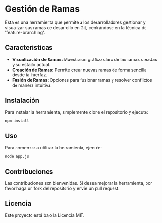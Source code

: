 # Gestión de Ramas

Esta es una herramienta que permite a los desarrolladores gestionar y visualizar sus ramas de desarrollo en Git, centrándose en la técnica de 'feature-branching'.

## Características
- **Visualización de Ramas:** Muestra un gráfico claro de las ramas creadas y su estado actual.
- **Creación de Ramas:** Permite crear nuevas ramas de forma sencilla desde la interfaz.
- **Fusión de Ramas:** Opciones para fusionar ramas y resolver conflictos de manera intuitiva.

## Instalación
Para instalar la herramienta, simplemente clone el repositorio y ejecute:
```bash
npm install
```

## Uso
Para comenzar a utilizar la herramienta, ejecute:
```bash
node app.js
```

## Contribuciones
Las contribuciones son bienvenidas. Si desea mejorar la herramienta, por favor haga un fork del repositorio y envíe un pull request.

## Licencia
Este proyecto está bajo la Licencia MIT.
